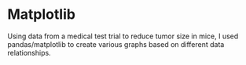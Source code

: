# Matplotlib
Using data from a medical test trial to reduce tumor size in mice, I used pandas/matplotlib to create various graphs based on different data relationships.
